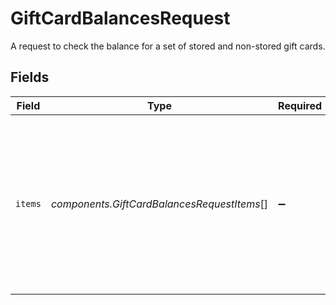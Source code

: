 # GiftCardBalancesRequest

A request to check the balance for a set of stored and
non-stored gift cards.


## Fields

| Field                                                                                                                               | Type                                                                                                                                | Required                                                                                                                            | Description                                                                                                                         |
| ----------------------------------------------------------------------------------------------------------------------------------- | ----------------------------------------------------------------------------------------------------------------------------------- | ----------------------------------------------------------------------------------------------------------------------------------- | ----------------------------------------------------------------------------------------------------------------------------------- |
| `items`                                                                                                                             | *components.GiftCardBalancesRequestItems*[]                                                                                         | :heavy_minus_sign:                                                                                                                  | One or more gift cards to check balances for, up to a default limit<br/>of 10 gift cards. Please contact our team to change this limit. |